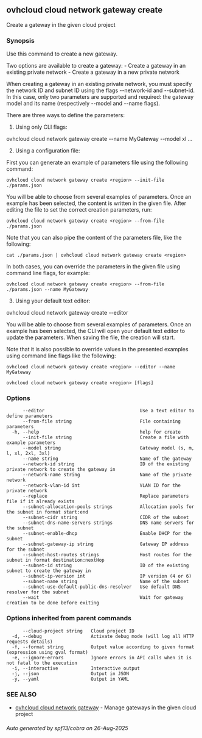 ## ovhcloud cloud network gateway create

Create a gateway in the given cloud project

### Synopsis

Use this command to create a new gateway.

Two options are available to create a gateway:
	- Create a gateway in an existing private network
	- Create a gateway in a new private network

When creating a gateway in an existing private network, you must specify the network ID and subnet ID 
using the flags --network-id and --subnet-id.
In this case, only two parameters are supported and required: the gateway model and its name (respectively
--model and --name flags).

There are three ways to define the parameters:

1. Using only CLI flags:

  ovhcloud cloud network gateway create <region> --name MyGateway --model xl …

2. Using a configuration file:

  First you can generate an example of parameters file using the following command:

	ovhcloud cloud network gateway create <region> --init-file ./params.json

  You will be able to choose from several examples of parameters. Once an example has been selected, the content is written in the given file.
  After editing the file to set the correct creation parameters, run:

	ovhcloud cloud network gateway create <region> --from-file ./params.json

  Note that you can also pipe the content of the parameters file, like the following:

	cat ./params.json | ovhcloud cloud network gateway create <region>

  In both cases, you can override the parameters in the given file using command line flags, for example:

	ovhcloud cloud network gateway create <region> --from-file ./params.json --name MyGateway

3. Using your default text editor:

  ovhcloud cloud network gateway create <region> --editor

  You will be able to choose from several examples of parameters. Once an example has been selected, the CLI will open your
  default text editor to update the parameters. When saving the file, the creation will start.

  Note that it is also possible to override values in the presented examples using command line flags like the following:

	ovhcloud cloud network gateway create <region> --editor --name MyGateway


```
ovhcloud cloud network gateway create <region> [flags]
```

### Options

```
      --editor                                   Use a text editor to define parameters
      --from-file string                         File containing parameters
  -h, --help                                     help for create
      --init-file string                         Create a file with example parameters
      --model string                             Gateway model (s, m, l, xl, 2xl, 3xl)
      --name string                              Name of the gateway
      --network-id string                        ID of the existing private network to create the gateway in
      --network-name string                      Name of the private network
      --network-vlan-id int                      VLAN ID for the private network
      --replace                                  Replace parameters file if it already exists
      --subnet-allocation-pools strings          Allocation pools for the subnet in format start:end
      --subnet-cidr string                       CIDR of the subnet
      --subnet-dns-name-servers strings          DNS name servers for the subnet
      --subnet-enable-dhcp                       Enable DHCP for the subnet
      --subnet-gateway-ip string                 Gateway IP address for the subnet
      --subnet-host-routes strings               Host routes for the subnet in format destination:nextHop
      --subnet-id string                         ID of the existing subnet to create the gateway in
      --subnet-ip-version int                    IP version (4 or 6)
      --subnet-name string                       Name of the subnet
      --subnet-use-default-public-dns-resolver   Use default DNS resolver for the subnet
      --wait                                     Wait for gateway creation to be done before exiting
```

### Options inherited from parent commands

```
      --cloud-project string   Cloud project ID
  -d, --debug                  Activate debug mode (will log all HTTP requests details)
  -f, --format string          Output value according to given format (expression using gval format)
  -e, --ignore-errors          Ignore errors in API calls when it is not fatal to the execution
  -i, --interactive            Interactive output
  -j, --json                   Output in JSON
  -y, --yaml                   Output in YAML
```

### SEE ALSO

* [ovhcloud cloud network gateway](ovhcloud_cloud_network_gateway.md)	 - Manage gateways in the given cloud project

###### Auto generated by spf13/cobra on 26-Aug-2025
